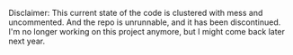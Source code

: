 Disclaimer: This current state of the code is clustered with mess and uncommented. And the repo is unrunnable, and it has been discontinued. I'm no longer working on this project anymore, but I might come back later next year.
